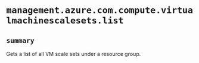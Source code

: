 # `management.azure.com.compute.virtualmachinescalesets.list`

## `summary`
Gets a list of all VM scale sets under a resource group.



